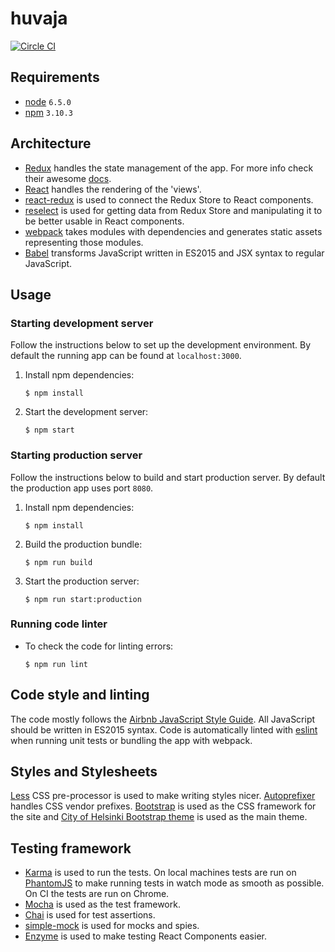 huvaja
======

[![Circle CI](https://circleci.com/gh/fastmonkeys/huvaja.svg?style=svg)](https://circleci.com/gh/fastmonkeys/huvaja)

Requirements
------------

- [node](http://nodejs.org/) `6.5.0`
- [npm](https://www.npmjs.com/) `3.10.3`

Architecture
------------

- [Redux](https://github.com/reactjs/redux) handles the state management of the app. For more info check their awesome [docs](http://redux.js.org/).
- [React](https://facebook.github.io/react/) handles the rendering of the 'views'.
- [react-redux](https://github.com/reactjs/react-redux) is used to connect the Redux Store to React components.
- [reselect](https://github.com/reactjs/reselect) is used for getting data from Redux Store and manipulating it to be better usable in React components.
- [webpack](https://webpack.github.io/) takes modules with dependencies and generates static assets representing those modules.
- [Babel](https://babeljs.io/) transforms JavaScript written in ES2015 and JSX syntax to regular JavaScript.

Usage
-----

### Starting development server

Follow the instructions below to set up the development environment.
By default the running app can be found at `localhost:3000`.

1. Install npm dependencies:

    ```
    $ npm install
    ```

2. Start the development server:

    ```
    $ npm start
    ```

### Starting production server

Follow the instructions below to build and start production server.
By default the production app uses port `8080`.

1. Install npm dependencies:

    ```
    $ npm install
    ```

2. Build the production bundle:

    ```
    $ npm run build
    ```

3. Start the production server:

    ```
    $ npm run start:production
    ```

### Running code linter

- To check the code for linting errors:

    ```
    $ npm run lint
    ```

Code style and linting
----------------------

The code mostly follows the [Airbnb JavaScript Style Guide](https://github.com/airbnb/javascript).
All JavaScript should be written in ES2015 syntax.
Code is automatically linted with [eslint](http://eslint.org/) when running unit tests or bundling the app with webpack.

Styles and Stylesheets
----------------------

[Less](http://lesscss.org/) CSS pre-processor is used to make writing styles nicer. [Autoprefixer](https://github.com/postcss/autoprefixer) handles CSS vendor prefixes.
[Bootstrap](http://getbootstrap.com/) is used as the CSS framework for the site and [City of Helsinki Bootstrap theme](http://terotic.github.io/bootstrap-hel-fi/) is used as the main theme.

Testing framework
-----------------

- [Karma](https://karma-runner.github.io) is used to run the tests. On local machines tests are run on [PhantomJS](http://phantomjs.org/) to make running tests in watch mode as smooth as possible. On CI the tests are run on Chrome.
- [Mocha](https://mochajs.org/) is used as the test framework.
- [Chai](http://chaijs.com/) is used for test assertions.
- [simple-mock](https://github.com/jupiter/simple-mock) is used for mocks and spies.
- [Enzyme](https://github.com/airbnb/enzyme) is used to make testing React Components easier.
